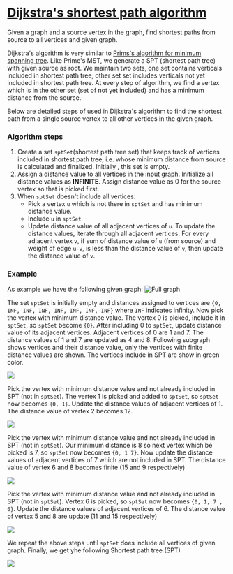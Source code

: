 # [Dijkstra's shortest path algorithm](https://www.geeksforgeeks.org/dijkstras-shortest-path-algorithm-greedy-algo-7/) 

Given a graph and a source vertex in the graph, find shortest paths from source to all vertices and given graph. 

Dijkstra's algorithm is very similar to [Prims's algorithm for minimum spanning tree](https://www.geeksforgeeks.org/prims-minimum-spanning-tree-mst-greedy-algo-5/). Like Prime's MST, we generate a SPT (shortest path tree) with given source as root. We maintain two sets, one set contains verticals included in shortest path tree, other set set includes verticals not yet included in shortest path tree. At every step of algorithm, we find a vertex which is in the other set (set of not yet included) and has a minimum distance from the source. 

Below are detailed steps of used in Dijkstra's algorithm to find the shortest path from a single source vertex to all other vertices in the given graph. 

### Algorithm steps

1. Create a set `sptSet`(shortest path tree set) that keeps track of vertices included in shortest path tree, i.e. whose minimum distance from source is calculated and finalized. Initially , this set is empty. 
2. Assign a distance value to all vertices in the input graph. Initialize all distance values as **INFINITE**. Assign distance value as 0 for the source vertex so that is picked first. 
3. When `sptSet` doesn't include all vertices:
    - Pick a vertex `u` which is not there in `sptSet` and has minimum distance value.
    - Include `u` in `sptSet`
    - Update distance value of all adjacent vertices of `u`. To update the distance values, iterate through all adjacent vertices. For every adjacent vertex `v`, if sum of distance value of `u` (from source) and weight of edge `u-v`, is less than the distance value of `v`, then update the distance value of `v`.    

### Example

As example we have the following given graph:
![Full graph](https://www.geeksforgeeks.org/wp-content/uploads/Fig-11.jpg "Full graph")

The set `sptSet` is initially empty and distances assigned to vertices are `{0, INF, INF, INF, INF, INF, INF, INF}` where `INF` indicates infinity. Now pick the vertex with minimum distance value. The vertex 0 is picked, include it in `sptSet`, so `sptSet` become `{0}`. After including 0 to `sptSet`, update distance value of its adjacent vertices. Adjacent vertices of 0 are 1 and 7. The distance values of 1 and 7 are updated as 4 and 8. Following subgraph shows vertices and their distance value, only the vertices with finite distance values are shown. The vertices include in SPT are show in green color.

![](https://www.geeksforgeeks.org/wp-content/uploads/MST1.jpg "")

Pick the vertex with minimum distance value and not already included in SPT (not in `sptSet`). The vertex 1 is picked and added to `sptSet`, so `sptSet` now becomes `{0, 1}`. Update the distance values of adjacent vertices of 1. The distance value of vertex 2 becomes 12. 

![](https://www.geeksforgeeks.org/wp-content/uploads/DIJ2.jpg "")  

Pick the vertex with minimum distance value and not already included in SPT (not in `sptSet`). Our minimum distance is 8 so next vertex which be picked is 7, so `sptSet` now becomes `{0, 1 7}`. Now update the distance values of adjacent vertices of 7 which are not included in SPT. The distance value of  vertex 6 and 8 becomes finite (15 and 9 respectively)

![](https://www.geeksforgeeks.org/wp-content/uploads/DIJ3.jpg "")  

Pick the vertex with minimum distance value and not already included in SPT (not in `sptSet`). Vertex 6 is picked, so `sptSet` now becomes `{0, 1, 7 , 6}`. Update the distance values of adjacent vertices of 6. The distance value of vertex 5 and 8 are update (11 and 15 respectively)

![](https://www.geeksforgeeks.org/wp-content/uploads/DIJ4.jpg "")

We repeat the above steps until `sptSet` does include all vertices of given graph. Finally, we get yhe following Shortest path tree (SPT)

![](https://www.geeksforgeeks.org/wp-content/uploads/DIJ5.jpg "")
